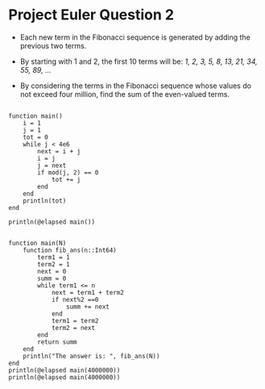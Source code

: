 Project Euler Question 2
========================

- Each new term in the Fibonacci sequence is generated by adding the previous two terms. 
- By starting with 1 and 2, the first 10 terms will be: *1, 2, 3, 5, 8, 13, 21, 34, 55, 89, ...*

- By considering the terms in the Fibonacci sequence whose values do not exceed four million, find the sum of the even-valued terms.

<pre><code>
function main()
    i = 1
    j = 1
    tot = 0
    while j < 4e6
        next = i + j
        i = j
        j = next
        if mod(j, 2) == 0
            tot += j
        end
    end
    println(tot)
end

println(@elapsed main())
</code></pre>

<pre><code>
function main(N)
	function fib_ans(n::Int64)
		term1 = 1
		term2 = 1
		next = 0
		summ = 0
		while term1 <= n
			next = term1 + term2
			if next%2 ==0
				summ += next
			end
			term1 = term2
			term2 = next
		end
		return summ
	end
	println("The answer is: ", fib_ans(N))
end
println(@elapsed main(4000000))
println(@elapsed main(4000000))
</code></pre>

